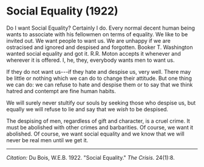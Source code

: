 <!--
title:   Social Equality
author:  Du Bois, W.E.B.
journal: The Crisis
year:    1922
volume:  24
issue:   1
pages:   8
-->

# Social Equality (1922)

Do I want Social Equality? Certainly I do. Every normal decent human being wants to associate with his fellowmen on terms of equality. We like to be invited out. We want people to want us. We are unhappy if we are ostracised and ignored and despised and forgotten. Booker T. Washington wanted social equality and got it. R.R. Moton accepts it whenever and wherever it is offered. I, he, they, everybody wants men to want us.

If they do not want us---if they hate and despise us, very well. There may be little or nothing which we can do to change their attitude. But one thing we can do: we can refuse to hate and despise them or to say that we think hatred and contempt are fine human habits.

We will surely never stultify our souls by seeking those who despise us, but equally we will refuse to lie and say that we *wish* to be despised. 

The despising of men, regardless of gift and character, is a cruel crime. It must be abolished with other crimes and barbarities. Of course, we want it abolished. Of course, we want social equality and we know that we will never be real men until we get it.

______________
*Citation:* Du Bois, W.E.B. 1922. "Social Equality." *The Crisis*. 24(1):8.